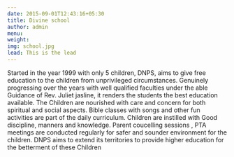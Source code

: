 ```yaml
---
date: 2015-09-01T12:43:16+05:30
title: Divine school
author: admin
menu: 
weight: 
img: school.jpg
lead: This is the lead 
---
```

Started in the year 1999 with only 5 children, DNPS, aims to give free education to the children from unprivileged circumstances.
Genuinely progressing over the years with well qualified faculties under the able Guidance of Rev. Juliet jasline, it renders the students the best education available.
The Children are nourished with care and concern for both spiritual and social aspects.
Bible classes with songs and other fun activities are part of the daily curriculum.
Children are instilled with Good discipline, manners and knowledge.
Parent coucelling sessions , PTA meetings are conducted regularly for safer and sounder environment for the children.
DNPS aims to extend its territories to provide higher education for the betterment of these Children
                       
